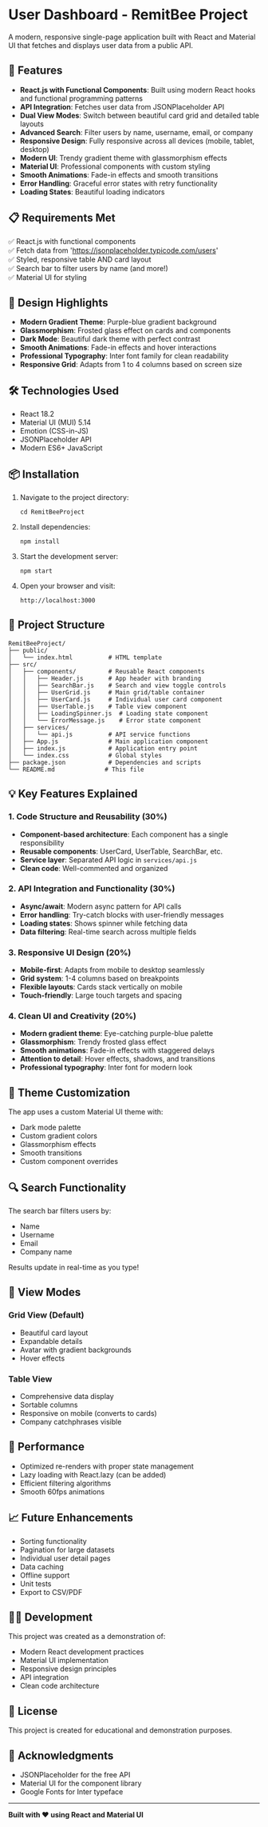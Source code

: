# User Dashboard - RemitBee Project

A modern, responsive single-page application built with React and Material UI that fetches and displays user data from a public API.

## 🚀 Features

- **React.js with Functional Components**: Built using modern React hooks and functional programming patterns
- **API Integration**: Fetches user data from JSONPlaceholder API
- **Dual View Modes**: Switch between beautiful card grid and detailed table layouts
- **Advanced Search**: Filter users by name, username, email, or company
- **Responsive Design**: Fully responsive across all devices (mobile, tablet, desktop)
- **Modern UI**: Trendy gradient theme with glassmorphism effects
- **Material UI**: Professional components with custom styling
- **Smooth Animations**: Fade-in effects and smooth transitions
- **Error Handling**: Graceful error states with retry functionality
- **Loading States**: Beautiful loading indicators

## 📋 Requirements Met

✅ React.js with functional components  
✅ Fetch data from 'https://jsonplaceholder.typicode.com/users'  
✅ Styled, responsive table AND card layout  
✅ Search bar to filter users by name (and more!)  
✅ Material UI for styling  

## 🎨 Design Highlights

- **Modern Gradient Theme**: Purple-blue gradient background
- **Glassmorphism**: Frosted glass effect on cards and components
- **Dark Mode**: Beautiful dark theme with perfect contrast
- **Smooth Animations**: Fade-in effects and hover interactions
- **Professional Typography**: Inter font family for clean readability
- **Responsive Grid**: Adapts from 1 to 4 columns based on screen size

## 🛠️ Technologies Used

- React 18.2
- Material UI (MUI) 5.14
- Emotion (CSS-in-JS)
- JSONPlaceholder API
- Modern ES6+ JavaScript

## 📦 Installation

1. Navigate to the project directory:
   ```
   cd RemitBeeProject
   ```

2. Install dependencies:
   ```
   npm install
   ```

3. Start the development server:
   ```
   npm start
   ```

4. Open your browser and visit:
   ```
   http://localhost:3000
   ```

## 🎯 Project Structure

```
RemitBeeProject/
├── public/
│   └── index.html          # HTML template
├── src/
│   ├── components/         # Reusable React components
│   │   ├── Header.js       # App header with branding
│   │   ├── SearchBar.js    # Search and view toggle controls
│   │   ├── UserGrid.js     # Main grid/table container
│   │   ├── UserCard.js     # Individual user card component
│   │   ├── UserTable.js    # Table view component
│   │   ├── LoadingSpinner.js  # Loading state component
│   │   └── ErrorMessage.js    # Error state component
│   ├── services/
│   │   └── api.js          # API service functions
│   ├── App.js              # Main application component
│   ├── index.js            # Application entry point
│   └── index.css           # Global styles
├── package.json            # Dependencies and scripts
└── README.md              # This file
```

## 💡 Key Features Explained

### 1. Code Structure and Reusability (30%)
- **Component-based architecture**: Each component has a single responsibility
- **Reusable components**: UserCard, UserTable, SearchBar, etc.
- **Service layer**: Separated API logic in `services/api.js`
- **Clean code**: Well-commented and organized

### 2. API Integration and Functionality (30%)
- **Async/await**: Modern async pattern for API calls
- **Error handling**: Try-catch blocks with user-friendly messages
- **Loading states**: Shows spinner while fetching data
- **Data filtering**: Real-time search across multiple fields

### 3. Responsive UI Design (20%)
- **Mobile-first**: Adapts from mobile to desktop seamlessly
- **Grid system**: 1-4 columns based on breakpoints
- **Flexible layouts**: Cards stack vertically on mobile
- **Touch-friendly**: Large touch targets and spacing

### 4. Clean UI and Creativity (20%)
- **Modern gradient theme**: Eye-catching purple-blue palette
- **Glassmorphism**: Trendy frosted glass effect
- **Smooth animations**: Fade-in effects with staggered delays
- **Attention to detail**: Hover effects, shadows, and transitions
- **Professional typography**: Inter font for modern look

## 🎨 Theme Customization

The app uses a custom Material UI theme with:
- Dark mode palette
- Custom gradient colors
- Glassmorphism effects
- Smooth transitions
- Custom component overrides

## 🔍 Search Functionality

The search bar filters users by:
- Name
- Username
- Email
- Company name

Results update in real-time as you type!

## 📱 View Modes

### Grid View (Default)
- Beautiful card layout
- Expandable details
- Avatar with gradient backgrounds
- Hover effects

### Table View
- Comprehensive data display
- Sortable columns
- Responsive on mobile (converts to cards)
- Company catchphrases visible

## 🚀 Performance

- Optimized re-renders with proper state management
- Lazy loading with React.lazy (can be added)
- Efficient filtering algorithms
- Smooth 60fps animations

## 📈 Future Enhancements

- Sorting functionality
- Pagination for large datasets
- Individual user detail pages
- Data caching
- Offline support
- Unit tests
- Export to CSV/PDF

## 👨‍💻 Development

This project was created as a demonstration of:
- Modern React development practices
- Material UI implementation
- Responsive design principles
- API integration
- Clean code architecture

## 📄 License

This project is created for educational and demonstration purposes.

## 🙏 Acknowledgments

- JSONPlaceholder for the free API
- Material UI for the component library
- Google Fonts for Inter typeface

---

**Built with ❤️ using React and Material UI**
